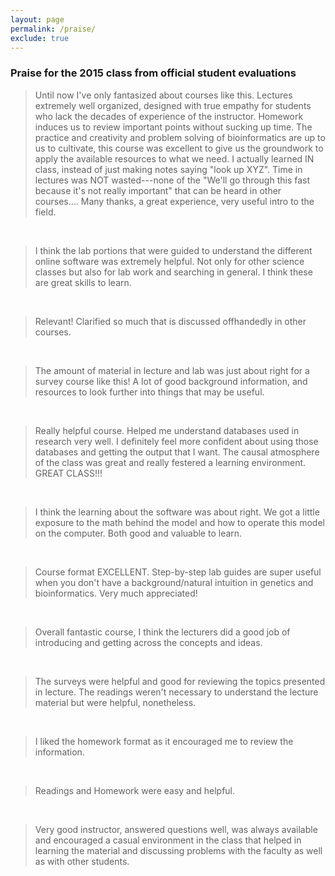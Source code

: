 ```yaml
---
layout: page
permalink: /praise/
exclude: true
---
```


### Praise for the 2015 class from official student evaluations

> Until now I've only fantasized about courses like this. Lectures extremely well organized, designed with true empathy for students who lack the decades of experience of the instructor. Homework induces us to review important points without sucking up time. The practice and creativity and problem solving of bioinformatics are up to us to cultivate, this course was excellent to give us the groundwork to apply the available resources to what we need. I actually learned IN class, instead of just making notes saying "look up XYZ". Time in lectures was NOT wasted---none of the "We'll go through this fast because it's not really important" that can be heard in other courses.... Many thanks, a great experience, very useful intro to the field.

<br>

> I think the lab portions that were guided to understand the different online software was extremely helpful. Not only for other science classes but also for lab work and searching in general. I think these are great skills to learn.

<br>

> Relevant! Clarified so much that is discussed offhandedly in other courses.

<br>

> The amount of material in lecture and lab was just about right for a survey course like this! A lot of good background information, and resources to look further into things that may be useful.

<br>

> Really helpful course. Helped me understand databases used in research very well. I definitely feel more confident about using those databases and getting the output that I want. The causal atmosphere of the class was great and really festered a learning environment. GREAT CLASS!!!

<br>

> I think the learning about the software was about right. We got a little exposure to the math behind the model and how to operate this model on the computer. Both good and valuable to learn.

<br>

> Course format EXCELLENT. Step-by-step lab guides are super useful when you don't have a background/natural intuition in genetics and bioinformatics. Very much appreciated!

<br>

> Overall fantastic course, I think the lecturers did a good job of introducing and getting across the concepts and ideas.

<br>

> The surveys were helpful and good for reviewing the topics presented in lecture. The readings weren't necessary to understand the lecture material but were helpful, nonetheless.

<br>

> I liked the homework format as it encouraged me to review the information.

<br>

> Readings and Homework were easy and helpful.

<br>

> Very good instructor, answered questions well, was always available and encouraged a casual environment in the class that helped in learning the material and discussing problems with the faculty as well as with other students.

<!--- Still to complete...
### Why this class

### The semi-flipped classroom
-->
